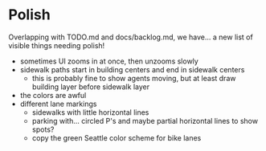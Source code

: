 # Polish

Overlapping with TODO.md and docs/backlog.md, we have... a new list of visible
things needing polish!

- sometimes UI zooms in at once, then unzooms slowly
- sidewalk paths start in building centers and end in sidewalk centers
	- this is probably fine to show agents moving, but at least draw
	  building layer before sidewalk layer
- the colors are awful
- different lane markings
	- sidewalks with little horizontal lines
	- parking with... circled P's and maybe partial horizontal lines to
	  show spots?
	- copy the green Seattle color scheme for bike lanes
